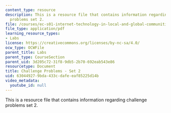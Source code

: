 ```yaml
---
content_type: resource
description: This is a resource file that contains information regarding challenge
  problems set 2.
file: /courses/ec-s01-internet-technology-in-local-and-global-communities-spring-2005-summer-2005/630449279bda433cdafeeaf85225d14b_MITEC_S01S05_chal_prob2.pdf
file_type: application/pdf
learning_resource_types:
- Labs
license: https://creativecommons.org/licenses/by-nc-sa/4.0/
ocw_type: OCWFile
parent_title: Labs
parent_type: CourseSection
parent_uid: 3d205c72-31f8-9db5-2b70-692eab543e86
resourcetype: Document
title: Challenge Problems - Set 2
uid: 63044927-9bda-433c-dafe-eaf85225d14b
video_metadata:
  youtube_id: null
---
```

This is a resource file that contains information regarding challenge problems set 2.